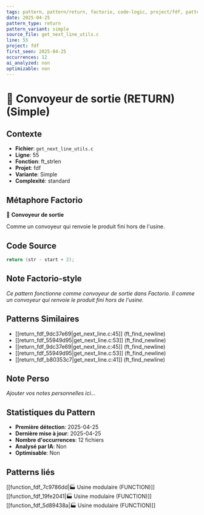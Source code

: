 ```yaml
---
tags: pattern, pattern/return, factorio, code-logic, project/fdf, pattern/variant/simple
date: 2025-04-25
pattern_type: return
pattern_variant: simple
source_file: get_next_line_utils.c
line: 55
project: fdf
first_seen: 2025-04-25
occurrences: 12
ai_analyzed: non
optimizable: non
---
```


# 🚚 Convoyeur de sortie (RETURN) (Simple)

## Contexte
- **Fichier**: `get_next_line_utils.c`
- **Ligne**: 55
- **Fonction**: ft_strlen
- **Projet**: fdf
- **Variante**: Simple
- **Complexité**: standard

## Métaphore Factorio
🚚 **Convoyeur de sortie**

Comme un convoyeur qui renvoie le produit fini hors de l'usine.

## Code Source
```c
return (str - start + 2);
```

## Note Factorio-style
*Ce pattern fonctionne comme convoyeur de sortie dans Factorio. Il comme un convoyeur qui renvoie le produit fini hors de l'usine.*

## Patterns Similaires
- [[return_fdf_9dc37e69|get_next_line.c:45]] (ft_find_newline)
- [[return_fdf_55949d95|get_next_line.c:53]] (ft_find_newline)
- [[return_fdf_9dc37e69|get_next_line.c:45]] (ft_find_newline)
- [[return_fdf_55949d95|get_next_line.c:53]] (ft_find_newline)
- [[return_fdf_b80353c7|get_next_line.c:41]] (ft_find_newline)

## Note Perso
*Ajouter vos notes personnelles ici...*

## Statistiques du Pattern
- **Première détection**: 2025-04-25
- **Dernière mise à jour**: 2025-04-25
- **Nombre d'occurrences**: 12 fichiers
- **Analysé par IA**: Non
- **Optimisable**: Non

## Patterns liés
[[function_fdf_7c9786dd|🏭 Usine modulaire (FUNCTION)]]
[[function_fdf_19fe2041|🏭 Usine modulaire (FUNCTION)]]
[[function_fdf_5d89438a|🏭 Usine modulaire (FUNCTION)]]
